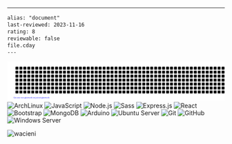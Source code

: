 ---
    alias: "document"
    last-reviewed: 2023-11-16
    rating: 8
    reviewable: false
    file.cday
    ---
![gitartwork](gitartwork.svg) ![ArchLinux](https://img.shields.io/badge/Arch_Linux-1793D1?style=for-the-badge&logo=arch-linux&logoColor=white) ![JavaScript](https://img.shields.io/badge/JavaScript-323330?style=for-the-badge&logo=javascript&logoColor=F7DF1E) ![Node.js](https://img.shields.io/badge/Node.js-43853D?style=for-the-badge&logo=node.js&logoColor=white) ![Sass](https://img.shields.io/badge/Sass-CC6699?style=for-the-badge&logo=sass&logoColor=white) ![Express.js](https://img.shields.io/badge/Express.js-404D59?style=for-the-badge) ![React](https://img.shields.io/badge/React-20232A?style=for-the-badge&logo=react&logoColor=61DAFB) ![Bootstrap](https://img.shields.io/badge/Bootstrap-563D7C?style=for-the-badge&logo=bootstrap&logoColor=white) ![MongoDB](https://img.shields.io/badge/MongoDB-4EA94B?style=for-the-badge&logo=mongodb&logoColor=white) ![Arduino](https://img.shields.io/badge/Arduino-00979D?style=for-the-badge&logo=Arduino&logoColor=white) ![Ubuntu Server](https://img.shields.io/badge/Ubuntu-E95420?style=for-the-badge&logo=ubuntu&logoColor=grey) ![Git](https://img.shields.io/badge/Git-%23F05032.svg?style=for-the-badge&logo=git&logoColor=white) ![GitHub](https://img.shields.io/badge/GitHub-%23181717.svg?style=for-the-badge&logo=github&logoColor=white) ![Windows Server](https://img.shields.io/badge/Windows_Server-0078D6?style=for-the-badge&logo=Windows&logoColor=white)
<p align="left"> <img
    src="https://komarev.com/ghpvc/?username=winstonwacieni&label=Profile%20views&color=0e75b6&style=flat"
    alt="wacieni" />
</p>